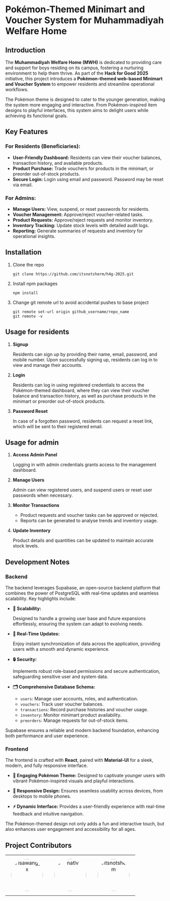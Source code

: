 # Pokémon-Themed Minimart and Voucher System for Muhammadiyah Welfare Home

## Introduction
The **Muhammadiyah Welfare Home (MWH)** is dedicated to providing care and support for boys residing on its campus, fostering a nurturing environment to help them thrive. As part of the **Hack for Good 2025** initiative, this project introduces a **Pokémon-themed web-based Minimart and Voucher System** to empower residents and streamline operational workflows.

The Pokémon theme is designed to cater to the younger generation, making the system more engaging and interactive. From Pokémon-inspired item designs to playful interfaces, this system aims to delight users while achieving its functional goals.

## Key Features

### For Residents (Beneficiaries):
- **User-Friendly Dashboard:** Residents can view their voucher balances, transaction history, and available products.
- **Product Purchase:** Trade vouchers for products in the minimart, or preorder out-of-stock products.
- **Secure Login:** Login using email and password. Password may be reset via email.

### For Admins:
- **Manage Users:** View, suspend, or reset passwords for residents.
- **Voucher Management:** Approve/reject voucher-related tasks.
- **Product Requests:** Approve/reject requests and monitor inventory.
- **Inventory Tracking:** Update stock levels with detailed audit logs.
- **Reporting:** Generate summaries of requests and inventory for operational insights.

## Installation
1. Clone the repo

   ```
   git clone https://github.com/itsnotsherm/h4g-2025.git
   ```

2. Install npm packages

   ```
   npm install
   ```

3. Change git remote url to avoid accidental pushes to base project

   ```
   git remote set-url origin github_username/repo_name
   git remote -v 
   ```

## Usage for residents
1. **Signup**

   Residents can sign up by providing their name, email, password, and mobile number.
   Upon successfully signing up, residents can log in to view and manage their accounts.

2. **Login**

   Residents can log in using registered credentials to access the Pokémon-themed dashboard, where they can view their voucher balance and transaction history, as well as purchase products in the minimart or preorder out-of-stock products.

3. **Password Reset**

   In case of a forgotten password, residents can request a reset link, which will be sent to their registered email.

## Usage for admin
1. **Access Admin Panel**

   Logging in with admin credentials grants access to the management dashboard.

2. **Manage Users**

   Admin can view registered users, and suspend users or reset user passwords when necessary.

3. **Monitor Transactions**

   - Product requests and voucher tasks can be approved or rejected.
   - Reports can be generated to analyse trends and inventory usage.

4. **Update Inventory**

   Product details and quantities can be updated to maintain accurate stock levels.

## Development Notes

### Backend
The backend leverages Supabase, an open-source backend platform that combines the power of PostgreSQL with real-time updates and seamless scalability. Key highlights include:

- **🚀 Scalability:**

  Designed to handle a growing user base and future expansions effortlessly, ensuring the system can adapt to evolving needs.

- **🔄 Real-Time Updates:**

  Enjoy instant synchronization of data across the application, providing users with a smooth and dynamic experience.

- **🔒 Security:**

  Implements robust role-based permissions and secure authentication, safeguarding sensitive user and system data.

- **🗂️ Comprehensive Database Schema:**

    - `users`: Manage user accounts, roles, and authentication.
    - `vouchers`: Track user voucher balances.
    - `transactions`: Record purchase histories and voucher usage.
    - `inventory`: Monitor minimart product availability.
    - `preorders`: Manage requests for out-of-stock items.

Supabase ensures a reliable and modern backend foundation, enhancing both performance and user experience.

### Frontend
The frontend is crafted with **React**, paired with **Material-UI** for a sleek, modern, and fully responsive interface.

- **🎨 Engaging Pokémon Theme:**
  Designed to captivate younger users with vibrant Pokémon-inspired visuals and playful interactions.

- **📱 Responsive Design:**
  Ensures seamless usability across devices, from desktops to mobile phones.

- **⚡ Dynamic Interface:**
  Provides a user-friendly experience with real-time feedback and intuitive navigation.

The Pokémon-themed design not only adds a fun and interactive touch, but also enhances user engagement and accessibility for all ages.

## Project Contributors

<table>
  <tr>
    <td align="center"><a href="https://github.com/isawangyx"><img src="https://github.com/isawangyx.png" width="100" style="border-radius:50%; margin: 10px;" alt="isawangyx"/></a></td>
    <td align="center"><a href="https://github.com/natlv"><img src="https://github.com/natlv.png" width="100" style="border-radius:50%; margin: 10px;" alt="natlv"/></a></td>
    <td align="center"><a href="https://github.com/itsnotsherm"><img src="https://github.com/itsnotsherm.png" width="100" style="border-radius:50%; margin: 10px;" alt="itsnotsherm"/></a></td>
  </tr>
</table>